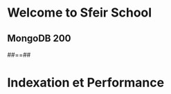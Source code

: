 <!-- .slide: class="first-slide" sfeir-level="2" sfeir-techno="mongoDB" -->
# **Welcome to Sfeir School**
## **MongoDB 200**

##==##

<!-- .slide: class="transition-white sfeir-bg-blue"-->
# Indexation et Performance